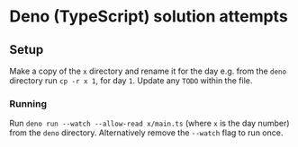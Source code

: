 # Deno (TypeScript) solution attempts

## Setup

Make a copy of the `x` directory and rename it for the day e.g. from the `deno`
directory run `cp -r x 1`, for day `1`. Update any `TODO` within the file.

### Running

Run `deno run --watch --allow-read x/main.ts` (where `x` is the day number)
from the `deno` directory. Alternatively remove the `--watch` flag to run once.
